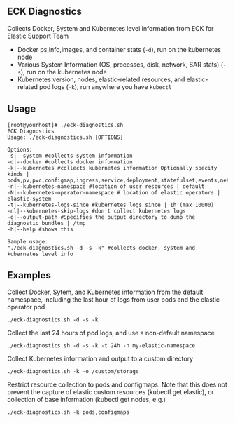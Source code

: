 ## ECK Diagnostics

Collects Docker, System and Kubernetes level information from ECK for Elastic Support Team

- Docker ps,info,images, and container stats (`-d`), run on the kubernetes node
- Various System Information (OS, processes, disk, network, SAR stats) (`-s`), run on the kubernetes node
- Kubernetes version, nodes, elastic-related resources, and elastic-related pod logs (`-k`), run anywhere you have `kubectl`



## Usage

```
[root@yourhost]# ./eck-diagnostics.sh
ECK Diagnostics
Usage: ./eck-diagnostics.sh [OPTIONS]

Options:
-s|--system #collects system information
-d|--docker #collects docker information
-k|--kubernetes #collects kubernetes information Optionally specify kinds | pods,pv,pvc,configmap,ingress,service,deployment,statefulset,events,networkpolicies
-n|--kubernetes-namespace #location of user resources | default
-N|--kubernetes-operator-namespace # location of elastic operators | elastic-system
-t|--kubernetes-logs-since #kubernetes logs since | 1h (max 10000)
-nl|--kubernetes-skip-logs #don't collect kubernetes logs
-o|--output-path #Specifies the output directory to dump the diagnostic bundles | /tmp
-h|--help #shows this

Sample usage:
"./eck-diagnostics.sh -d -s -k" #collects docker, system and kubernetes level info
```

## Examples

Collect Docker, Sytem, and Kubernetes information from the default namespace, including the last hour of logs from user pods and the elastic operator pod

```
./eck-diagnostics.sh -d -s -k
```

Collect the last 24 hours of pod logs, and use a non-default namespace

```
./eck-diagnostics.sh -d -s -k -t 24h -n my-elastic-namespace 
```

Collect Kubernetes information and output to a custom directory 

```
./eck-diagnostics.sh -k -o /custom/storage   
```

Restrict resource collection to pods and configmaps.  Note that this does not prevent the capture of elastic custom resources (kubectl get elastic), or collection of base information (kubectl get nodes, e.g.)

```
./eck-diagnostics.sh -k pods,configmaps
```
